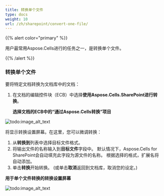 ```yaml
---
title: 转换单个文件
type: docs
weight: 10
url: /zh/sharepoint/convert-one-file/
---
```


{{% alert color="primary" %}} 

用户最常用Aspose.Cells进行的任务之一，是转换单个文件。 

{{% /alert %}} 
### **转换单个文件**
要将特定文档转换为文档库中的文档： 

1. 在文档的编辑控件块（ECB）中选择**使用Aspose.Cells.SharePoint进行转换**。 

   **选择文档的ECB中的“通过Aspose.Cells转换”项目** 

![todo:image_alt_text](convert-one-file_1.png)



将显示转换设置屏幕。在这里，您可以微调转换：

1. 从**转换到**列表中选择目标文件格式。
1. 将输出文件的名称输入到**目标文件**字段中。
   默认情况下，Aspose.Cells for SharePoint会自动填充此字段为源文件的名称。 
   根据选择的格式，扩展名将自动添加。
1. 单击**转换**开始转换。
   (或单击**取消**返回到文档库，取消您的设定。)

**用于单个文件转换的转换设置屏幕** 

![todo:image_alt_text](convert-one-file_2.png)
